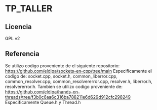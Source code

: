 # TP_TALLER

## Licencia
GPL v2
## Referencia
Se utilizo codigo proveniente de el siguiente repositorio:
https://github.com/eldipa/sockets-en-cpp/tree/main
Especificamente el codigo de: socket.cpp, socket.h, common_liberror.cpp, common_resolver.cpp, common_resolvererror.cpp, resolver.h, liberror.h, resolvererror.h.
Tambien se utilizo codigo proveniente de: 
https://github.com/eldipa/hands-on-threads/tree/f3b0c6aa6c316ba788211e6d629d912cfc298249
Especificamente Queue.h y Thread.h 